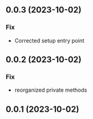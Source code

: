 ## 0.0.3 (2023-10-02)

### Fix

-  Corrected setup entry point

## 0.0.2 (2023-10-02)

### Fix

- reorganized private methods

## 0.0.1 (2023-10-02)
